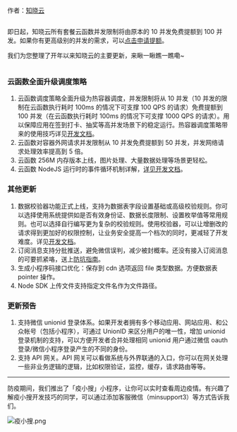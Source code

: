 

作者：[知晓云](https://cloud.minapp.com/?utm_sourcesegmentfault&utm_mediumarticle_footer&utm_term)

<img referrerpolicy="no-referrer" data-src="/img/remote/1460000021936511" src="https://cdn.segmentfault.com/v-5e67172c/global/img/squares.svg" alt title>

即日起，知晓云所有套餐云函数并发限制将由原本的 10 并发免费提额到 100 并发。如果你有更高级别的并发的需求，可以[点击申请提额](https://jinshuju.net/f/oUGuT1)。

我们为您整理了开年以来知晓云的主要更新，来瞅一瞅瞧一瞧嘞~

<img referrerpolicy="no-referrer" data-src="/img/remote/1460000021936510" src="https://cdn.segmentfault.com/v-5e67172c/global/img/squares.svg" alt title>

### 云函数全面升级调度策略

1. 云函数调度策略全面升级为热容器调度，并发限制将从 10 并发（10 并发的限制在云函数执行耗时 100ms 的情况下可支撑 100 QPS 的请求）免费提额到 100 并发（在云函数执行耗时 100ms 的情况下可支撑 1000 QPS 的请求）。用以保障应用在签到打卡、抽奖等高并发场景下的稳定运行。热容器调度策略带来的使用技巧详见[开发文档](https://doc.minapp.com/cloud-function/node-sdk/start/technical-notes.html#%E5%87%BD%E6%95%B0%E8%BF%90%E8%A1%8C%E6%97%B6%E7%9A%84%E5%AE%B9%E5%99%A8%E6%A8%A1%E5%9E%8B)。
2. 云函数对容器外网请求并发限制从 10 并发免费提额到 50 并发，并发网络请求处理效率提高到 5 倍。
3. 云函数 256M 内存版本上线，图片处理、大量数据处理等场景更轻松。
4. 云函数 NodeJS 运行时的事件循环机制详解，[详见开发文档](https://doc.minapp.com/cloud-function/node-sdk/start/nodejs-event-loop.html)。

### 其他更新

1. 数据校验器功能正式上线，支持为数据表字段设置基础或高级校验规则。你可以选择使用系统提供如是否有效身份证、数据长度限制、设置枚举值等常用规则。也可以选择自行编写更为复杂的校验规则。使用校验器，可以让增删改的请求得到更加好的权限控制，让业务安全提高一个档次的同时，更减轻了开发难度。详见[开发文档](https://doc.minapp.com/cloud-function/node-sdk/schema/validator.html)。
2. 订阅消息支持分批推送，避免微信误判，减少被封概率。还没有接入订阅消息的可要抓紧咯，送上[防坑指南](https://doc.minapp.com/support/practice/subscribe-message-guide.html)。
3. 生成小程序码接口优化：保存到 cdn 选项返回 file 类型数据。方便数据表 pointer 操作。
4. Node SDK 上传文件支持指定文件名作为文件路径。

### 更新预告

1. 支持微信 unionid 登录体系。如果开发者拥有多个移动应用、网站应用、和公众帐号（包括小程序），可通过 UnionID 来区分用户的唯一性，增加 unionid 登录机制的支持，可以方便开发者合并处理相同 unionid 用户通过微信 oauth 登录/微信小程序登录产生的不同的身份。
2. 支持 API 网关。API 网关可以看做系统与外界联通的入口，你可以在网关处理一些非业务逻辑的逻辑，比如权限验证，监控，缓存，请求路由等等。

---

防疫期间，我们推出了「疫小搜」小程序，让你可以实时查看周边疫情。有兴趣了解疫小搜开发技巧的同学，可以通过添加客服微信（minsupport3）等方式告诉我们。

<img referrerpolicy="no-referrer" data-src="/img/bVbEcOO" src="https://cdn.segmentfault.com/v-5e67172c/global/img/squares.svg" alt="疫小搜.png" title="疫小搜.png">
